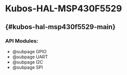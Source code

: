 # Kubos-HAL-MSP430F5529
## {#kubos-hal-msp430f5529-main}

### API Modules:
 - @subpage GPIO
 - @subpage UART
 - @subpage I2C
 - @subpage SPI
